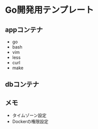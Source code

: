 # Go開発用テンプレート

## appコンテナ

- go
- bash
- vim
- less
- curl
- make

### 

## dbコンテナ


## メモ

- タイムゾーン設定
- Dockerの権限設定
